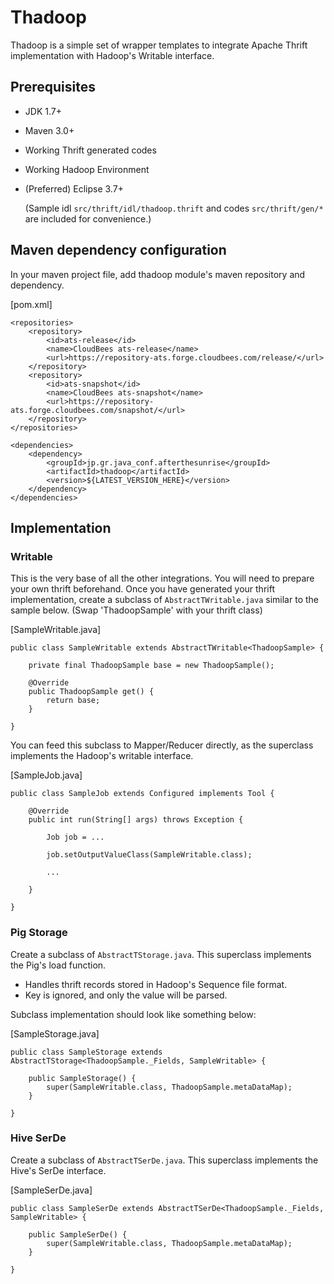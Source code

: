 # Thadoop
Thadoop is a simple set of wrapper templates to integrate Apache Thrift implementation with Hadoop's Writable interface.

## Prerequisites
* JDK 1.7+
* Maven 3.0+
* Working Thrift generated codes
* Working Hadoop Environment
* (Preferred) Eclipse 3.7+ 

  (Sample idl `src/thrift/idl/thadoop.thrift` and codes `src/thrift/gen/*` are included for convenience.)

## Maven dependency configuration
In your maven project file, add thadoop module's maven repository and dependency.

[pom.xml]

	<repositories>
		<repository>
			<id>ats-release</id>
   			<name>CloudBees ats-release</name>
   			<url>https://repository-ats.forge.cloudbees.com/release/</url>
		</repository>
		<repository>
			<id>ats-snapshot</id>
			<name>CloudBees ats-snapshot</name>
			<url>https://repository-ats.forge.cloudbees.com/snapshot/</url>
		</repository>
	</repositories>
	
	<dependencies>
		<dependency>
			<groupId>jp.gr.java_conf.afterthesunrise</groupId>
			<artifactId>thadoop</artifactId>
			<version>${LATEST_VERSION_HERE}</version>
		</dependency>
	</dependencies>

## Implementation

### Writable
This is the very base of all the other integrations. You will need to prepare your own thrift beforehand. Once you have generated your thrift implementation, create a subclass of `AbstractTWritable.java` similar to the sample below. (Swap 'ThadoopSample' with your thrift class)

[SampleWritable.java]

	public class SampleWritable extends AbstractTWritable<ThadoopSample> {
		
		private final ThadoopSample base = new ThadoopSample();
		
		@Override
		public ThadoopSample get() {
			return base;
		}
		
	}

You can feed this subclass to Mapper/Reducer directly, as the superclass implements the Hadoop's writable interface.

[SampleJob.java]

	public class SampleJob extends Configured implements Tool {

		@Override
		public int run(String[] args) throws Exception {
			
			Job job = ...
			
			job.setOutputValueClass(SampleWritable.class);
			
			...
			
		}
		
	}


### Pig Storage
Create a subclass of `AbstractTStorage.java`. This superclass implements the Pig's load function. 
* Handles thrift records stored in Hadoop's Sequence file format.
* Key is ignored, and only the value will be parsed.

Subclass implementation should look like something below:

[SampleStorage.java]

	public class SampleStorage extends AbstractTStorage<ThadoopSample._Fields, SampleWritable> {
		
		public SampleStorage() {
			super(SampleWritable.class, ThadoopSample.metaDataMap);
		}
		
	}


### Hive SerDe
Create a subclass of `AbstractTSerDe.java`. This superclass implements the Hive's SerDe interface.

[SampleSerDe.java]

	public class SampleSerDe extends AbstractTSerDe<ThadoopSample._Fields, SampleWritable> {

		public SampleSerDe() {
			super(SampleWritable.class, ThadoopSample.metaDataMap);
		}

	}
